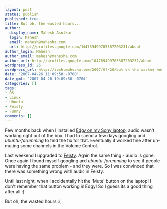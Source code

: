 ```yaml
---
layout: post
status: publish
published: true
title: But oh, the wasted hours...
author:
  display_name: Mahesh Asolkar
  login: Mahesh
  email: mahesh@mahesha.com
  url: http://profiles.google.com/104769499705387203231/about
author_login: Mahesh
author_email: mahesh@mahesha.com
author_url: http://profiles.google.com/104769499705387203231/about
wordpress_id: 25
wordpress_url: http://tech.mahesha.com/2007/04/26/but-oh-the-wasted-hours/
date: '2007-04-26 11:09:50 -0700'
date_gmt: '2007-04-26 19:09:50 -0700'
categories: []
tags:
- OS
- Linux
- Ubuntu
- Feisty
- Funny
comments: []
---
```

<p>Few months back when I installed <a href="http://tech.mahesha.com/2007/01/29/ubuntu-610-the-edgy-eft-on-sony-vaio-vgn-t140p/" title="Ubuntu 6.10 (the Edgy Eft) on Sony Vaio VGN-T140P">Edgy on my Sony laptop</a>, audio wasn't working right out of the box. I had to spend a few days googling and <em>ubuntu-forumming</em> to find the fix for that. Eventually it worked fine after un-muting some channels in the Volume Control.</p>
<p>Last weekend I upgraded to <a href="https://wiki.ubuntu.com/FeistyFawn" title="Ubuntu 7.04 the Feisty Fawn">Feisty</a>. Again the same thing - audio is gone. Once again I found myself googling and <em>ubuntu-forumming</em> to see if people were having the same problem - and they were. So I was convinced that there was something wrong with audio in Feisty.</p>
<p>Until last night, when I accidentally hit the 'Mute' button on the laptop! I don't remember that button working in Edgy! So I guess its a good thing after all :)</p>
<p>But oh, the wasted hours :(</p>
